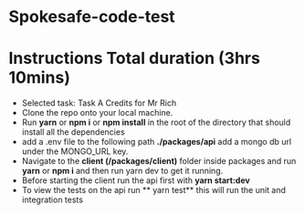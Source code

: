 
# Spokesafe-code-test

# Instructions Total duration (3hrs 10mins)
- Selected task: Task A Credits for Mr Rich
- Clone the repo onto your local machine.
- Run **yarn** or **npm i** or **npm install**  in the root of the directory that should install all the dependencies
- add a .env file to the following path **./packages/api** add a mongo db url under the MONGO_URL key.
- Navigate to the **client (/packages/client)** folder inside packages and run **yarn** or **npm i** and then run yarn dev to get it running.
- Before starting the client run the api first with **yarn start:dev**
- To view the tests on the api run ** yarn test** this will run the unit and integration tests
